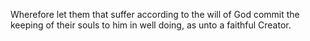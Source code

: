 Wherefore let them that suffer according to the will of God commit the keeping of their souls to him in well doing, as unto a faithful Creator.
